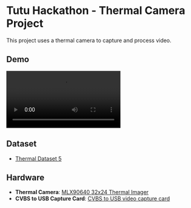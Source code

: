 # Tutu Hackathon - Thermal Camera Project

This project uses a thermal camera to capture and process video.

## Demo

<video src="preview_transform_output.mp4" width="300" controls></video>


## Dataset

- [Thermal Dataset 5](https://huggingface.co/datasets/LeRobot-worldwide-hackathon/353-TheTuTuLove-Thermal_Sorting)

## Hardware

- **Thermal Camera**: [MLX90640 32x24 Thermal Imager](https://www.aliexpress.com/item/1005007379371812.html)
- **CVBS to USB Capture Card**: [CVBS to USB video capture card](https://www.aliexpress.com/item/1005005648528962.html)
